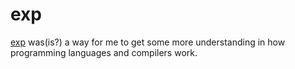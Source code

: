 # exp

[exp](https://github.com/HKGx/exp) was(is?) a way for me to get some more understanding in how programming languages and compilers work. 
